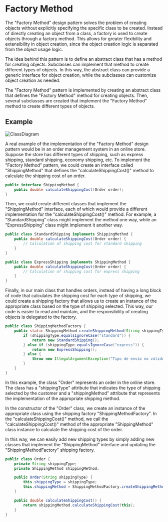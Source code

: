 # Factory Method

The "Factory Method" design pattern solves the problem of creating objects without explicitly specifying the specific class to be created. Instead of directly creating an object from a class, a factory is used to create objects through a factory method. This allows for greater flexibility and extensibility in object creation, since the object creation logic is separated from the object usage logic.

The idea behind this pattern is to define an abstract class that has a method for creating objects. Subclasses can implement that method to create different types of objects. In this way, the abstract class can provide a generic interface for object creation, while the subclasses can customize object creation as needed.

The "Factory Method" pattern is implemented by creating an abstract class that defines the "Factory Method" method for creating objects. Then, several subclasses are created that implement the "Factory Method" method to create different types of objects.

## Example

![ClassDiagram](http://www.plantuml.com/plantuml/png/fP71IWCn48RlUOevLefvW21I4Bs9X_e2OpBQXJG9CnEmgEzktBL8RBpOqsxop_yD_v-DABBMVJHJKk9dz0JRtLJAb5xkINSvm9jPUuo-HbGwIZTPT9Kv43ju-FfSW8EGwrCays6CZoW2MyKKaCFHz7_IxMjX4ZaVr4UxGw-P3pEEgR5wUINVnyT38TVYSFjlr5-K7_gyjj4kHyPsszbECElPFbxwLzu-Om-4gtThJnvXEDJtEvnPmWsLOQbcASFQwx4E3fREnMmeXRgFdm00)

A real example of the implementation of the "Factory Method" design pattern would be in an order management system in an online store. Suppose the store has different types of shipping, such as express shipping, standard shipping, economy shipping, etc. To implement the "Factory Method" pattern, we could create an interface called "ShippingMethod" that defines the "calculateShippingCost()" method to calculate the shipping cost of an order.

``` java
public interface ShippingMethod {
    public double calculateShippingCost(Order order);
}
```

Then, we could create different classes that implement the "ShippingMethod" interface, each of which would provide a different implementation for the "calculateShippingCost()" method. For example, a "StandardShipping" class might implement the method one way, while an "ExpressShipping" class might implement it another way.

``` java
public class StandardShipping implements ShippingMethod {
    public double calculateShippingCost(Order order) {
        // Calculation of shipping cost for standard shipping
    }
}

public class ExpressShipping implements ShippingMethod {
    public double calculateShippingCost(Order order) {
        // Calculation of shipping cost for express shipping
    }
}
```

Finally, in our main class that handles orders, instead of having a long block of code that calculates the shipping cost for each type of shipping, we could create a shipping factory that allows us to create an instance of the appropriate class based on the type of shipping selected. This way, our code is easier to read and maintain, and the responsibility of creating objects is delegated to the factory.

``` java
public class ShippingMethodFactory {
    public static ShippingMethod createShippingMethod(String shippingType) {
        if (shippingType.equalsIgnoreCase("standard")) {
            return new StandardShipping();
        } else if (shippingType.equalsIgnoreCase("express")) {
            return new ExpressShipping();
        } else {
            throw new IllegalArgumentException("Tipo de envío no válido");
        }
    }
}
```
In this example, the class "Order" represents an order in the online store. The class has a "shippingType" attribute that indicates the type of shipping selected by the customer and a "shippingMethod" attribute that represents the implementation of the appropriate shipping method.

In the constructor of the "Order" class, we create an instance of the appropriate class using the shipping factory "ShippingMethodFactory". In the "calculateShippingCost()" method, we call the "calculateShippingCost()" method of the appropriate "ShippingMethod" class instance to calculate the shipping cost of the order.

In this way, we can easily add new shipping types by simply adding new classes that implement the "ShippingMethod" interface and updating the "ShippingMethodFactory" shipping factory.

```java
public class Order {
    private String shippingType;
    private ShippingMethod shippingMethod;

    public Order(String shippingType) {
        this.shippingType = shippingType;
        this.shippingMethod = ShippingMethodFactory.createShippingMethod(shippingType);
    }

    public double calculateShippingCost() {
        return shippingMethod.calculateShippingCost(this);
    }
}
```
